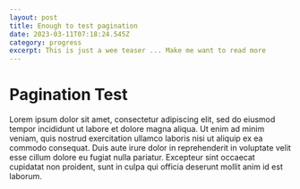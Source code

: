 ```yaml
---
layout: post
title: Enough to test pagination
date: 2023-03-11T07:18:24.545Z
category: progress
excerpt: This is just a wee teaser ... Make me want to read more
---
```

# P﻿agination Test

Lorem ipsum dolor sit amet, consectetur adipiscing elit, sed do eiusmod tempor incididunt ut labore et dolore magna aliqua. Ut enim ad minim veniam, quis nostrud exercitation ullamco laboris nisi ut aliquip ex ea commodo consequat. Duis aute irure dolor in reprehenderit in voluptate velit esse cillum dolore eu fugiat nulla pariatur. Excepteur sint occaecat cupidatat non proident, sunt in culpa qui officia deserunt mollit anim id est laborum.